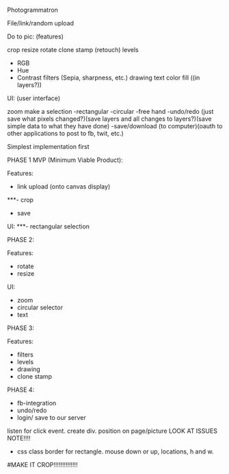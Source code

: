 Photogrammatron

File/link/random upload

Do to pic: (features)

crop
resize
rotate
clone stamp (retouch)
levels
 - RGB
 - Hue
 - Contrast
filters (Sepia, sharpness, etc.)
drawing
text
color fill
((in layers?))


UI: (user interface)

zoom
make a selection
	-rectangular
	-circular
	-free hand
	-undo/redo (just save what pixels changed?)(save layers and all changes to layers?)(save simple data to what they have done)
	-save/download (to computer)(oauth to other applications to post to fb, twit, etc.)



Simplest implementation first


PHASE 1 MVP (Minimum Viable Product):

Features:
- link upload (onto canvas display)

***- crop
- save

UI:
***- rectangular selection


PHASE 2:

Features:
- rotate
- resize

UI:
- zoom
- circular selector
- text


PHASE 3:

Features:
- filters
- levels
- drawing
- clone stamp


PHASE 4:

- fb-integration
- undo/redo
- login/ save to our server


listen for click event. create div. position on page/picture LOOK AT ISSUES NOTE!!!!

- css class border for rectangle. mouse down or up, locations, h and w.

#MAKE IT CROP!!!!!!!!!!!!!!
